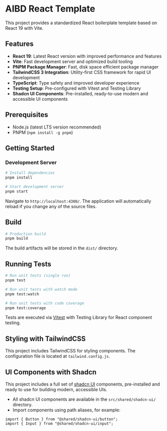 # AIBD React Template

This project provides a standardized React boilerplate template based on React 19 with Vite.

## Features

- **React 19**: Latest React version with improved performance and features
- **Vite**: Fast development server and optimized build tooling
- **PNPM Package Manager**: Fast, disk space efficient package manager
- **TailwindCSS 3 Integration**: Utility-first CSS framework for rapid UI development
- **TypeScript**: Type safety and improved developer experience
- **Testing Setup**: Pre-configured with Vitest and Testing Library
- **Shadcn UI Components**: Pre-installed, ready-to-use modern and accessible UI components

## Prerequisites

- Node.js (latest LTS version recommended)
- PNPM (`npm install -g pnpm`)

## Getting Started

### Development Server

```bash
# Install dependencies
pnpm install

# Start development server
pnpm start
```

Navigate to `http://localhost:4300/`. The application will automatically reload if you change any of the source files.

## Build

```bash
# Production build
pnpm build
```

The build artifacts will be stored in the `dist/` directory.

## Running Tests

```bash
# Run unit tests (single run)
pnpm test

# Run unit tests with watch mode
pnpm test:watch

# Run unit tests with code coverage
pnpm test:coverage
```

Tests are executed via [Vitest](https://vitest.dev/) with Testing Library for React component testing.

## Styling with TailwindCSS

This project includes TailwindCSS for styling components. The configuration file is located at `tailwind.config.js`.

## UI Components with Shadcn

This project includes a full set of [shadcn UI](https://ui.shadcn.com/) components, pre-installed and ready to use for building modern, accessible UIs.

- All shadcn UI components are available in the `src/shared/shadcn-ui/` directory.
- Import components using path aliases, for example:

```tsx
import { Button } from "@shared/shadcn-ui/button";
import { Input } from "@shared/shadcn-ui/input";
```
